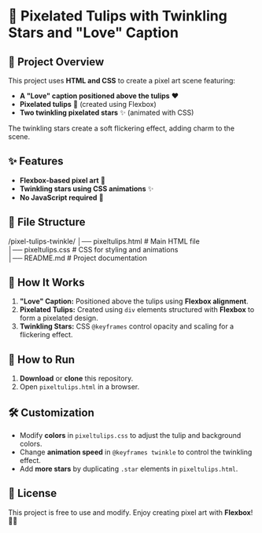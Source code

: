 # 🌷 Pixelated Tulips with Twinkling Stars and "Love" Caption  

## 🌟 Project Overview  
This project uses **HTML and CSS** to create a pixel art scene featuring:  
- **A "Love" caption positioned above the tulips** ❤️  
- **Pixelated tulips** 🌷 (created using Flexbox)  
- **Two twinkling pixelated stars** ✨ (animated with CSS)  

The twinkling stars create a soft flickering effect, adding charm to the scene.  

## ✨ Features  
- **Flexbox-based pixel art** 🌷  
- **Twinkling stars using CSS animations** ✨  
- **No JavaScript required** 🚀  

## 📂 File Structure  
/pixel-tulips-twinkle/
│── pixeltulips.html   # Main HTML file  
│── pixeltulips.css   # CSS for styling and animations  
│── README.md    # Project documentation  

## 🎨 How It Works  
1. **"Love" Caption:** Positioned above the tulips using **Flexbox alignment**.  
2. **Pixelated Tulips:** Created using `div` elements structured with **Flexbox** to form a pixelated design.  
3. **Twinkling Stars:** CSS `@keyframes` control opacity and scaling for a flickering effect.  

## 🚀 How to Run  
1. **Download** or **clone** this repository.  
2. Open `pixeltulips.html` in a browser.  

## 🛠️ Customization  
- Modify **colors** in `pixeltulips.css` to adjust the tulip and background colors.  
- Change **animation speed** in `@keyframes twinkle` to control the twinkling effect.  
- Add **more stars** by duplicating `.star` elements in `pixeltulips.html`.  

## 📜 License  
This project is free to use and modify. Enjoy creating pixel art with **Flexbox**! 🌷✨  
